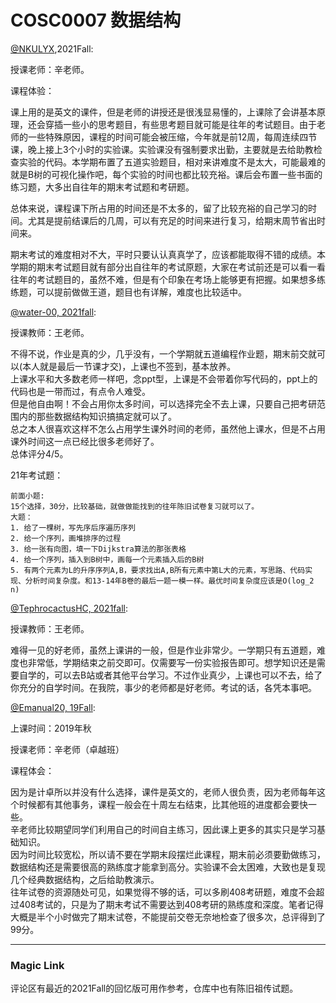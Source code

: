 
# COSC0007 数据结构

[@NKULYX](https://github.com/NKULYX),2021Fall:

授课老师：辛老师。

课程体验：

课上用的是英文的课件，但是老师的讲授还是很浅显易懂的，上课除了会讲基本原理，还会穿插一些小的思考题目，有些思考题目就可能是往年的考试题目。由于老师的一些特殊原因，课程的时间可能会被压缩，今年就是前12周，每周连续四节课，晚上接上3个小时的实验课。实验课没有强制要求出勤，主要就是去给助教检查实验的代码。本学期布置了五道实验题目，相对来讲难度不是太大，可能最难的就是B树的可视化操作吧，每个实验的时间也都比较充裕。课后会布置一些书面的练习题，大多出自往年的期末考试题和考研题。

总体来说，课程课下所占用的时间还是不太多的，留了比较充裕的自己学习的时间。尤其是提前结课后的几周，可以有充足的时间来进行复习，给期末周节省出时间来。

期末考试的难度相对不大，平时只要认认真真学了，应该都能取得不错的成绩。本学期的期末考试题目就有部分出自往年的考试原题，大家在考试前还是可以看一看往年的考试题目的，虽然不难，但是有个印象在考场上能够更有把握。如果想多练练题，可以提前做做王道，题目也有详解，难度也比较适中。

[@water-00, 2021fall](https://github.com/water-00):

授课教师：王老师。

不得不说，作业是真的少，几乎没有，一个学期就五道编程作业题，期末前交就可以(本人就是最后一节课才交)，上课也不签到，基本放养。\
上课水平和大多数老师一样吧，念ppt型，上课是不会带着你写代码的，ppt上的代码也是一带而过，有点令人难受。\
但是他自由啊！不会占用你太多时间，可以选择完全不去上课，只要自己把考研范围内的那些数据结构知识搞搞定就可以了。\
总之本人很喜欢这样不怎么占用学生课外时间的老师，虽然他上课水，但是不占用课外时间这一点已经比很多老师好了。\
总体评分4/5。

21年考试题：

```
前面小题:
15个选择，30分，比较基础，就做做能找到的往年陈旧试卷复习就可以了。
大题：
1. 给了一棵树，写先序后序遍历序列
2. 给一个序列，画堆排序的过程
3. 给一张有向图，填一下Dijkstra算法的那张表格
4. 给一个序列，插入到B树中，画每一个元素插入后的B树
5. 有两个元素为L的升序序列A,B，要求找出A,B所有元素中第L大的元素，写思路、代码实现、分析时间复杂度。和13-14年B卷的最后一题一模一样。最优时间复杂度应该是O(log_2 n)
```

[@TephrocactusHC, 2021fall](https://github.com/TephrocactusHC):

授课教师：王老师。

难得一见的好老师，虽然上课讲的一般，但是作业非常少。一学期只有五道题，难度也非常低，学期结束之前交即可。仅需要写一份实验报告即可。想学知识还是需要自学的，可以去B站或者其他平台学习。不过作业真少，上课也可以不去，给了你充分的自学时间。在我院，事少的老师都是好老师。考试的话，各凭本事吧。

[@Emanual20, 19Fall](https://github.com/Emanual20):

上课时间：2019年秋

授课老师：辛老师（卓越班）

课程体会：

因为是计卓所以并没有什么选择，课件是英文的，老师人很负责，因为老师每年这个时候都有其他事务，课程一般会在十周左右结束，比其他班的进度都会要快一些。\
辛老师比较期望同学们利用自己的时间自主练习，因此课上更多的其实只是学习基础知识。\
因为时间比较宽松，所以请不要在学期末段摆烂此课程，期末前必须要勤做练习，数据结构还是需要很高的熟练度才能拿到高分。实验课不会太困难，大致也是复现几个经典数据结构，之后给助教演示。\
往年试卷的资源随处可见，如果觉得不够的话，可以多刷408考研题，难度不会超过408考试的，只是为了期末考试不需要达到408考研的熟练度和深度。笔者记得大概是半个小时做完了期末试卷，不能提前交卷无奈地检查了很多次，总评得到了99分。

---

### Magic Link

评论区有最近的2021Fall的回忆版可用作参考，仓库中也有陈旧祖传试题。

<!-- [2007-2014 data structures](https://github.com/Emanual20/Emanual20.github.io/tree/main/resources/grade-2/COSC0007/) -->